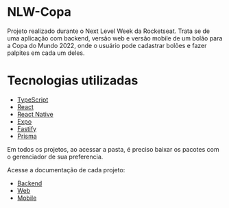 # NLW-Copa 

Projeto realizado durante o Next Level Week da Rocketseat. Trata se de uma aplicação com backend, versão web e versão mobile de um bolão para a Copa do Mundo 2022, onde o usuário pode cadastrar bolões e fazer palpites em cada um deles.



# Tecnologias utilizadas

- [TypeScript](https://www.typescriptlang.org/)
- [React](https://reactjs.org/)
- [React Native](https://reactnative.dev/)
- [Expo](https://expo.dev/)
- [Fastify](https://www.fastify.io/)
- [Prisma](https://www.prisma.io/)

Em todos os projetos, ao acessar a pasta, é preciso baixar os pacotes com o gerenciador de sua preferencia.

Acesse a documentação de cada projeto:

- [Backend](./server/README.md)
- [Web](./web/README.md)
- [Mobile](./mobile/README.md)
